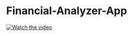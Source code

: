 # Financial-Analyzer-App
[![Watch the video]()](https://gfycat.com/uniqueenchantingaldabratortoise)
